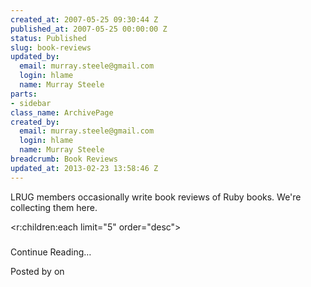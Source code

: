 ```yaml
--- 
created_at: 2007-05-25 09:30:44 Z
published_at: 2007-05-25 00:00:00 Z
status: Published
slug: book-reviews
updated_by: 
  email: murray.steele@gmail.com
  login: hlame
  name: Murray Steele
parts: 
- sidebar
class_name: ArchivePage
created_by: 
  email: murray.steele@gmail.com
  login: hlame
  name: Murray Steele
breadcrumb: Book Reviews
updated_at: 2013-02-23 13:58:46 Z
---
```


LRUG members occasionally write book reviews of Ruby books.  We're collecting them here.

<r:children:each limit="5" order="desc">
<div class="entry">
  <h3><r:link /></h3>
  <r:content />
  <r:if_content part="extended"><r:link anchor="extended">Continue Reading&#8230;</r:link></r:if_content>
  <p class="info">Posted by <r:author /> on <r:date format="%b %d, %Y" /></p>
</div>
</r:children:each>
